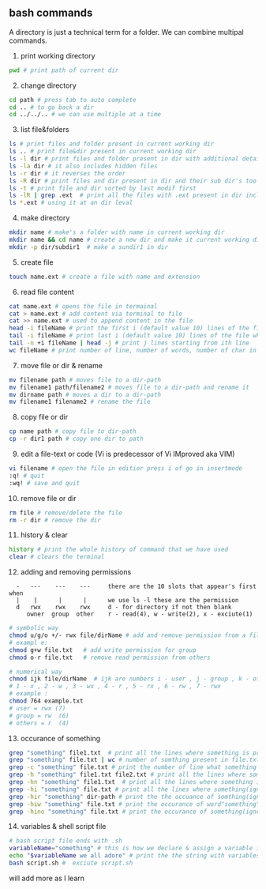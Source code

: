 ## bash commands 

A directory is just a technical term for a folder.
We can combine multipal commands.

1. print working directory
```bash
pwd # print path of current dir
```
2. change directory
```bash
cd path # press tab to auto complete
cd .. # to go back a dir
cd ../../.. # we can use multiple at a time 
```
3. list file&folders
```bash
ls # print files and folder present in current working dir
ls .. # print file&dir present in current working dir
ls -l dir # print files and folder present in dir with additional details
ls -la dir # it also includes hidden files
ls -r dir # it reverses the order 
ls -R dir # print files and dir present in dir and their sub dir's too
ls -t # print file and dir sorted by last modif first
ls -lR | grep .ext  # print all the files with .ext present in dir including all sub dir 
ls *.ext # using it at an dir leval
```
4. make directory
```bash
mkdir name # make's a folder with name in current working dir
mkdir name && cd name # create a new dir and make it current working dir 
mkdir -p dir/subdir1  # make a sundir1 in dir 
```
5. create file
```bash
touch name.ext # create a file with name and extension
```
6. read file content
```bash
cat name.ext # opens the file in termainal
cat > name.ext # add content via terminal to file
cat >> name.ext # used to append content in the file 
head -i fileName # print the first i (default value 10) lines of the file where i is a number
tail -i fileName # print last i (default value 10) lines of the file whare i is a number
tail -n +i fileName | head -j # print j lines starting from ith line
wc fileName # print number of line, number of words, number of char in a file
```
7. move file or dir & rename
```bash
mv filename path # moves file to a dir-path 
mv filename1 path/filename2 # moves file to a dir-path and rename it 
mv dirname path # moves a dir to a dir-path
mv filename1 filename2 # rename the file 
```
8. copy file or dir
```bash
cp name path # copy file to dir-path
cp -r dir1 path # copy one dir to path
```
9. edit a file-text or code (Vi is predecessor of Vi IMproved aka VIM)
```bash
vi filename # open the file in editior press i of go in insertmode 
:q! # quit
:wq! # save and quit 
```
10. remove file or dir 
```bash
rm file # remove/delete the file
rm -r dir # remove the dir 
```
11. history & clear
```bash
history # print the whole history of command that we have used
clear # clears the terminal 
```
12. adding and removing permissions
```
  -   ---    ---    ---     there are the 10 slots that appear's first when
  |    |      |      |      we use ls -l these are the permission
  d   rwx    rwx    rwx     d - for directory if not then blank
     owner  group  other    r - read(4), w - write(2), x - exciute(1)

```
``` bash 
# symbolic way
chmod u/g/o +/- rwx file/dirName # add and remove permission from a file
# exampl e:
chmod g+w file.txt   # add write permission for group
chmod o-r file.txt   # remove read permission from others

# numerical way
chmod ijk file/dirName  # ijk are numbers i - user , j - group , k - other 
# 1 - x , 2 - w , 3 - wx , 4 - r , 5 - rx , 6 - rw , 7 - rwx
# example :
chmod 764 example.txt
# user = rwx (7)
# group = rw  (6)
# others = r  (4)
```
13. occurance of something
```bash
grep "something" file1.txt  # print all the lines where something is present in file.txt
grep "something" file.txt | wc # number of somthing present in file.txt, word , char
grep -c "something" file.txt # print the number of line what something is present
grep -h "something" file1.txt file2.txt # print all the lines where something is present in both the files
grep -hn "something" file1.txt  # print all the lines where something is present in the file with the row number in front
grep -hi "something" file.txt # print all the lines where something(ignores the cases) is present in the files
grep -hir "something" dir-path # print the the occuance of somthing(ignores the cases) in the given dir-path
grep -hiw "something" file.txt # print the occurance of word"something"(ignores the cases) in file.txt
grep -hino "something" file.txt # print the occurance of something(ignoring the case) with there row number
```
14. variables & shell script file
```bash
# bash script file ends with .sh
variableName="something" # this is how we declare & assign a variable in bash
echo "$variableName we all adore" # print the the string with variables
bash script.sh #  exciute script.sh 
```
will add more as I learn 